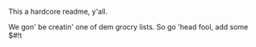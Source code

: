 This a hardcore readme, y'all.

We gon' be creatin' one of dem grocry lists.
So go 'head fool, add some $#!t
